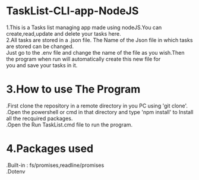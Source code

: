 # TaskList-CLI-app-NodeJS

1.This is a Tasks list managing app made using nodeJS.You can create,read,update and delete your tasks here. <br/>
2.All tasks are stored in a .json file. The Name of the Json file in which tasks are stored can be changed. <br/>
  Just go to the .env file and change the name of the file as you wish.Then the program when run will automatically create this new file for<br/>
  you and save your tasks in it.

# 3.How to use The Program
  .First clone the repository in a remote directory in you PC using 'git clone'.<br/>
  .Open the powershell or cmd in that directory and type 'npm install' to Install all the recquired packages.<br/>
  .Open the Run TaskList.cmd file to run the program.<br/>

# 4.Packages used
  .Built-in : fs/promises,readline/promises<br/>
  .Dotenv<br/>
  
